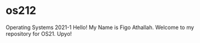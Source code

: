 # os212
Operating Systems 2021-1
Hello! My Name is Figo Athallah. Welcome to my repository for OS21. 
Upyo!
